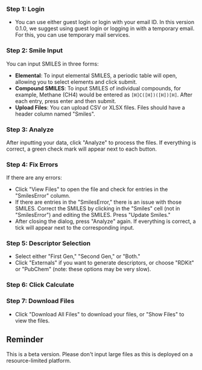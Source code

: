 
### Step 1: Login
- You can use either guest login or login with your email ID. In this version 0.1.0, we suggest using guest login or logging in with a temporary email. For this, you can use temporary mail services.

### Step 2: Smile Input
You can input SMILES in three forms:
  - **Elemental**: To input elemental SMILES, a periodic table will open, allowing you to select elements and click submit.
  - **Compound SMILES**: To input SMILES of individual compounds, for example, Methane (CH4) would be entered as `[H]C([H])([H])[H]`. After each entry, press enter and then submit.
  - **Upload Files**: You can upload CSV or XLSX files. Files should have a header column named "Smiles".

### Step 3: Analyze
After inputting your data, click "Analyze" to process the files. If everything is correct, a green check mark will appear next to each button.

### Step 4: Fix Errors
If there are any errors:
- Click "View Files" to open the file and check for entries in the "SmilesError" column.
- If there are entries in the "SmilesError," there is an issue with those SMILES. Correct the SMILES by clicking in the "Smiles" cell (not in "SmilesError") and editing the SMILES. Press "Update Smiles."
- After closing the dialog, press "Analyze" again. If everything is correct, a tick will appear next to the corresponding input.


### Step 5: Descriptor Selection
- Select either "First Gen," "Second Gen," or "Both."
- Click "Externals" if you want to generate descriptors, or choose "RDKit" or "PubChem" (note: these options may be very slow).

### Step 6: Click Calculate

### Step 7: Download Files
- Click "Download All Files" to download your files, or "Show Files" to view the files.

## Reminder
This is a beta version. Please don't input large files as this is deployed on a resource-limited platform.



